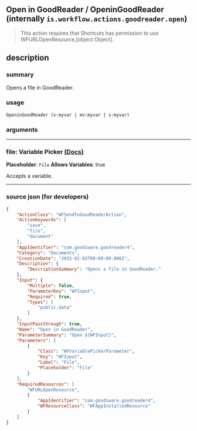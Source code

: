 
## Open in GoodReader / OpeninGoodReader (internally `is.workflow.actions.goodreader.open`)

> This action requires that Shortcuts has permission to use WFURLOpenResource,[object Object].


## description

### summary

Opens a file in GoodReader.


### usage
```
OpeninGoodReader (v:myvar | mv:myvar | s:myvar)
```

### arguments

---

### file: Variable Picker [(Docs)](https://pfgithub.github.io/shortcutslang/gettingstarted#variable-picker-fields)
**Placeholder**: ```
		File
		```
**Allows Variables**: true



Accepts a variable.

---

### source json (for developers)

```json
{
	"ActionClass": "WFSendToGoodReaderAction",
	"ActionKeywords": [
		"save",
		"file",
		"document"
	],
	"AppIdentifier": "com.goodiware.goodreader4",
	"Category": "Documents",
	"CreationDate": "2015-02-03T08:00:00.000Z",
	"Description": {
		"DescriptionSummary": "Opens a file in GoodReader."
	},
	"Input": {
		"Multiple": false,
		"ParameterKey": "WFInput",
		"Required": true,
		"Types": [
			"public.data"
		]
	},
	"InputPassthrough": true,
	"Name": "Open in GoodReader",
	"ParameterSummary": "Open ${WFInput}",
	"Parameters": [
		{
			"Class": "WFVariablePickerParameter",
			"Key": "WFInput",
			"Label": "File",
			"Placeholder": "File"
		}
	],
	"RequiredResources": [
		"WFURLOpenResource",
		{
			"AppIdentifier": "com.goodiware.goodreader4",
			"WFResourceClass": "WFAppInstalledResource"
		}
	]
}
```
